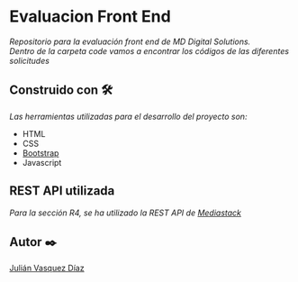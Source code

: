 # Evaluacion Front End
_Repositorio para la evaluación front end de MD Digital Solutions._ </br>
_Dentro de la carpeta code vamos a encontrar los códigos de las diferentes solicitudes_

## Construido con 🛠️

_Las herramientas utilizadas para el desarrollo del proyecto son:_
* HTML
* CSS
* [Bootstrap](https://getbootstrap.com/)
* Javascript

## REST API utilizada

_Para la sección R4, se ha utilizado la REST API de [Mediastack](https://mediastack.com/)_

## Autor ✒️

[Julián Vasquez Díaz](https://www.linkedin.com/in/julianvasquezdiaz/)
